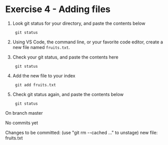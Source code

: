 # Exercise 4 - Adding files

1. Look git status for your directory, and paste the contents below

        git status
<!-- On branch master

No commits yet

nothing to commit (create/copy files and use "git add" to track) -->

2. Using VS Code, the command line, or your favorite code editor, create a new file named `fruits.txt`.

3. Check your git status, and paste the contents here

        git status
<!-- On branch master

No commits yet

Untracked files:
  (use "git add <file>..." to include in what will be committed)
        fruits.txt

nothing added to commit but untracked files present (use "git add" to track) -->

4. Add the new file to your index

        git add fruits.txt

5. Check git status again, and paste the contents below

        git status
On branch master

No commits yet

Changes to be committed:
  (use "git rm --cached <file>..." to unstage)
        new file:   fruits.txt
